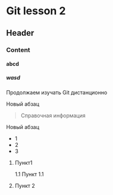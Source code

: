 # Git lesson 2
## Header
### Content
#### abcd
##### wasd

Продолжаем изучать Git 
дистанционно

Новый абзац
> Справочная информация 

Новый абзац
* 1
* 2
* 3

1. Пункт1
    
    1.1 Пункт 1.1
2. Пункт 2
